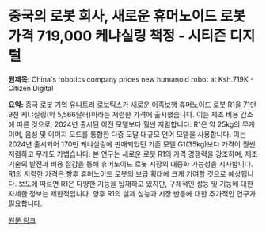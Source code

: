 # 중국의 로봇 회사, 새로운 휴머노이드 로봇 가격 719,000 케냐실링 책정 - 시티즌 디지털

**원제목:** China's robotics company prices new humanoid robot at Ksh.719K - Citizen Digital

**요약:** 중국 로봇 기업 유니트리 로보틱스가 새로운 이족보행 휴머노이드 로봇 R1을 71만 9천 케냐실링(약 5,566달러)이라는 저렴한 가격에 출시했습니다.  이는 제조 비용 감소에 따른 것으로, 2024년 출시된 이전 모델보다 훨씬 저렴합니다.  R1은 약 25kg의 무게이며, 음성 및 이미지 모드를 통합한 다중 모달 대규모 언어 모델을 사용합니다.  이는 2024년 출시되어 170만 케냐실링에 판매되었던 기존 모델 G1(35kg)보다 가격이 훨씬 저렴하고 무게도 가볍습니다.  본 연구는 새로운 로봇 R1의 가격 경쟁력을 강조하며,  제조 기술의 발전과 비용 절감을 통해 휴머노이드 로봇 시장의 대중화 가능성을 시사합니다.  R1의 저렴한 가격은 향후 휴머노이드 로봇의 보급 확대에 크게 기여할 것으로 예상됩니다.  보도에 따르면 R1은 다양한 기능을 탑재하고 있지만,  구체적인 성능 및 기능에 대한 자세한 정보는 제한적입니다.  향후 R1의 실제 성능과 시장 반응에 대한 추가적인 연구가 필요합니다.

[원문 링크](https://www.citizen.digital/news/chinas-robotics-company-prices-new-humanoid-robot-at-ksh719k-n366950)
